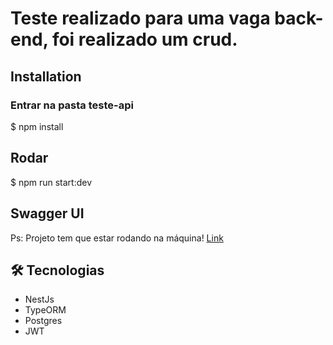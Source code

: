 # Teste realizado para uma vaga back-end, foi realizado um crud.

## Installation

### Entrar na pasta teste-api

$ npm install

## Rodar

$ npm run start:dev

## Swagger UI
Ps: Projeto tem que estar rodando na máquina!
[Link](http://localhost:3000/api)

## 🛠️ Tecnologias 

- NestJs
- TypeORM
- Postgres
- JWT
